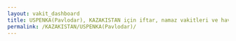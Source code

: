 ```yaml
---
layout: vakit_dashboard
title: USPENKA(Pavlodar), KAZAKISTAN için iftar, namaz vakitleri ve hava durumu - ilçe/eyalet seç
permalink: /KAZAKISTAN/USPENKA(Pavlodar)/
---
```


<script type="text/javascript">
  var GLOBAL_COUNTRY = 'KAZAKISTAN';
  var GLOBAL_CITY = 'USPENKA(Pavlodar)';
  var GLOBAL_STATE = '';
  var lat = 72;
  var lon = 21;
</script>
